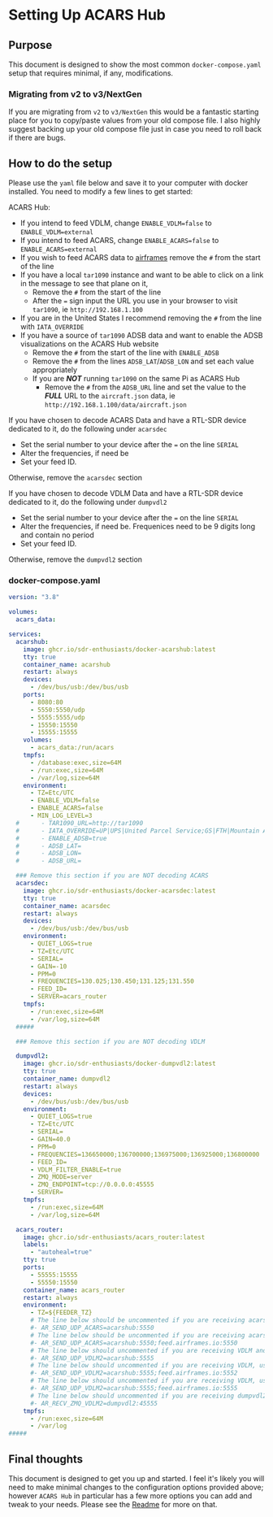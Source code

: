 # Setting Up ACARS Hub

## Purpose

This document is designed to show the most common `docker-compose.yaml` setup that requires minimal, if any, modifications.

### Migrating from v2 to v3/NextGen

If you are migrating from `v2` to `v3/NextGen` this would be a fantastic starting place for you to copy/paste values from your old compose file. I also highly suggest backing up your old compose file just in case you need to roll back if there are bugs.

## How to do the setup

Please use the `yaml` file below and save it to your computer with docker installed. You need to modify a few lines to get started:

ACARS Hub:

- If you intend to feed VDLM, change `ENABLE_VDLM=false` to `ENABLE_VDLM=external`
- If you intend to feed ACARS, change `ENABLE_ACARS=false` to `ENABLE_ACARS=external`
- If you wish to feed ACARS data to [airframes](https://airframes.io) remove the `#` from the start of the line
- If you have a local `tar1090` instance and want to be able to click on a link in the message to see that plane on it,
  - Remove the `#` from the start of the line
  - After the `=` sign input the URL you use in your browser to visit `tar1090`, ie `http://192.168.1.100`
- If you are in the United States I recommend removing the `#` from the line with `IATA_OVERRIDE`
- If you have a source of `tar1090` ADSB data and want to enable the ADSB visualizations on the ACARS Hub website
  - Remove the `#` from the start of the line with `ENABLE_ADSB`
  - Remove the `#` from the lines `ADSB_LAT`/`ADSB_LON` and set each value appropriately
  - If you are **_NOT_** running `tar1090` on the same Pi as ACARS Hub
    - Remove the `#` from the `ADSB_URL` line and set the value to the **_FULL_** URL to the `aircraft.json` data, ie `http://192.168.1.100/data/aircraft.json`

If you have chosen to decode ACARS Data and have a RTL-SDR device dedicated to it, do the following under `acarsdec`

- Set the serial number to your device after the `=` on the line `SERIAL`
- Alter the frequencies, if need be
- Set your feed ID.

Otherwise, remove the `acarsdec` section

If you have chosen to decode VDLM Data and have a RTL-SDR device dedicated to it, do the following under `dumpvdl2`

- Set the serial number to your device after the `=` on the line `SERIAL`
- Alter the frequencies, if need be. Frequenices need to be 9 digits long and contain no period
- Set your feed ID.

Otherwise, remove the `dumpvdl2` section

### docker-compose.yaml

```yaml
version: "3.8"

volumes:
  acars_data:

services:
  acarshub:
    image: ghcr.io/sdr-enthusiasts/docker-acarshub:latest
    tty: true
    container_name: acarshub
    restart: always
    devices:
      - /dev/bus/usb:/dev/bus/usb
    ports:
      - 8080:80
      - 5550:5550/udp
      - 5555:5555/udp
      - 15550:15550
      - 15555:15555
    volumes:
      - acars_data:/run/acars
    tmpfs:
      - /database:exec,size=64M
      - /run:exec,size=64M
      - /var/log,size=64M
    environment:
      - TZ=Etc/UTC
      - ENABLE_VDLM=false
      - ENABLE_ACARS=false
      - MIN_LOG_LEVEL=3
  #      - TAR1090_URL=http://tar1090
  #      - IATA_OVERRIDE=UP|UPS|United Parcel Service;GS|FTH|Mountain Aviation (Foothills);GS|EJA|ExecJet
  #      - ENABLE_ADSB=true
  #      - ADSB_LAT=
  #      - ADSB_LON=
  #      - ADSB_URL=

  ### Remove this section if you are NOT decoding ACARS
  acarsdec:
    image: ghcr.io/sdr-enthusiasts/docker-acarsdec:latest
    tty: true
    container_name: acarsdec
    restart: always
    devices:
      - /dev/bus/usb:/dev/bus/usb
    environment:
      - QUIET_LOGS=true
      - TZ=Etc/UTC
      - SERIAL=
      - GAIN=-10
      - PPM=0
      - FREQUENCIES=130.025;130.450;131.125;131.550
      - FEED_ID=
      - SERVER=acars_router
    tmpfs:
      - /run:exec,size=64M
      - /var/log,size=64M
  #####

  ### Remove this section if you are NOT decoding VDLM

  dumpvdl2:
    image: ghcr.io/sdr-enthusiasts/docker-dumpvdl2:latest
    tty: true
    container_name: dumpvdl2
    restart: always
    devices:
      - /dev/bus/usb:/dev/bus/usb
    environment:
      - QUIET_LOGS=true
      - TZ=Etc/UTC
      - SERIAL=
      - GAIN=40.0
      - PPM=0
      - FREQUENCIES=136650000;136700000;136975000;136925000;136800000
      - FEED_ID=
      - VDLM_FILTER_ENABLE=true
      - ZMQ_MODE=server
      - ZMQ_ENDPOINT=tcp://0.0.0.0:45555
      - SERVER=
    tmpfs:
      - /run:exec,size=64M
      - /var/log,size=64M

  acars_router:
    image: ghcr.io/sdr-enthusiasts/acars_router:latest
    labels:
      - "autoheal=true"
    tty: true
    ports:
      - 55555:15555
      - 55550:15550
    container_name: acars_router
    restart: always
    environment:
      - TZ=${FEEDER_TZ}
      # The line below should be uncommented if you are receiving acars data from acarsdec AND do not want to feed
      #- AR_SEND_UDP_ACARS=acarshub:5550
      # The line below should be uncommented if you are receiving acars data from acarsdec AND want to feed airframes
      #- AR_SEND_UDP_ACARS=acarshub:5550;feed.airframes.io:5550
      # The line below should uncommented if you are receiving VDLM and DO NOT want to feed aiframes
      #- AR_SEND_UDP_VDLM2=acarshub:5555
      # The line below should uncommented if you are receiving VDLM, using dumpvdl2 AND want to feed airframes
      #- AR_SEND_UDP_VDLM2=acarshub:5555;feed.airframes.io:5552
      # The line below should uncommented if you are receiving VDLM, using vdlm2dec AND want to feed airframes
      #- AR_SEND_UDP_VDLM2=acarshub:5555;feed.airframes.io:5555
      # The line below should uncommented if you are receiving dumpvdl2 AND using ZMQ (recommended)
      #- AR_RECV_ZMQ_VDLM2=dumpvdl2:45555
    tmpfs:
      - /run:exec,size=64M
      - /var/log
#####
```

## Final thoughts

This document is designed to get you up and started. I feel it's likely you will need to make minimal changes to the configuration options provided above; however `ACARS Hub` in particular has a few more options you can add and tweak to your needs. Please see the [Readme](README.md) for more on that.
